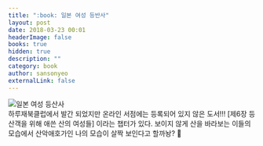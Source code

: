```yaml
---
title: ":book: 일본 여성 등반사"
layout: post
date: 2018-03-23 00:01
headerImage: false
books: true
hidden: true
description: ""
category: book
author: sansonyeo
externalLink: false
---
```

![일본 여성 등산사](/assets/images/일본여성등산사_표지.jpg)
<br>
하루재북클럽에서 발간 되었지만 온라인 서점에는 등록되어 있지 않은 도서!!! [제6장 등산객을 위해 애쓴 산의 여성들] 이라는 챕터가 있다. 보이지 않게 산을 바라보는 이들의 모습에서 산악애호가인 나의 모습이 살짝 보인다고 할까놩? 🤪
